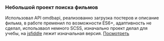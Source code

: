 ### Небольшой проект поиска фильмов
Использовал  API omdbapi, реализованно загрузка постеров и описание фильма, в работе пременил по возможности ES6+, адаптивность не сделал, использваол немного SCSS, изначально проект делал для учебы, на [jsfiddle](https://jsfiddle.net/vanichh/4x90wv6f/145/) лежит изначальная версия.
[Посмотреть](https://vanichh.github.io/movie-search/)
